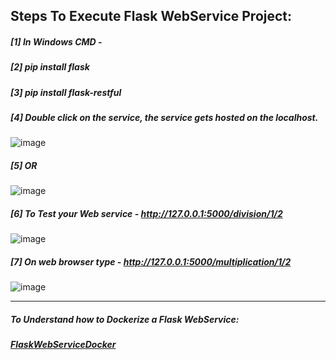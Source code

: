 ## Steps To Execute Flask WebService Project:

##### [1] In Windows CMD - 
##### [2] pip install flask
##### [3] pip install flask-restful
##### [4] Double click on the service, the service gets hosted on the localhost.
![image](https://user-images.githubusercontent.com/689226/49730554-be261800-fc9e-11e8-9b3a-8aaaab9fad7b.png)
##### [5] OR
![image](https://user-images.githubusercontent.com/689226/49730598-dbf37d00-fc9e-11e8-8d31-8135a6573ee8.png)
##### [6] To Test your Web service - http://127.0.0.1:5000/division/1/2
![image](https://user-images.githubusercontent.com/689226/49730692-2aa11700-fc9f-11e8-89f8-f357fc376691.png)
##### [7] On web browser type - http://127.0.0.1:5000/multiplication/1/2
![image](https://user-images.githubusercontent.com/689226/49730696-2d037100-fc9f-11e8-9aa6-c13718ce2e73.png)


<hr>

##### To Understand how to Dockerize a Flask WebService:
##### [FlaskWebServiceDocker](https://github.com/rahulvaish/Docker-Python/tree/FlaskWebServiceDocker)



